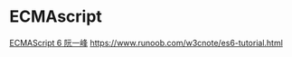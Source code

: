 # ECMAscript
[ECMAScript 6 阮一峰](http://es6.ruanyifeng.com/)
https://www.runoob.com/w3cnote/es6-tutorial.html



